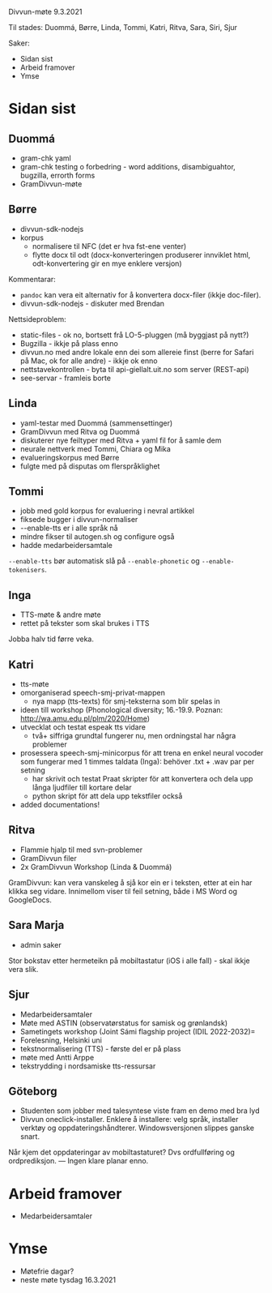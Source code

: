 Divvun-møte 9.3.2021

Til stades: Duommá, Børre, Linda, Tommi, Katri, Ritva, Sara, Siri, Sjur

Saker:
* Sidan sist
* Arbeid framover
* Ymse

#  Sidan sist

##  Duommá
* gram-chk yaml
* gram-chk testing o forbedring - word additions, disambiguahtor, bugzilla,
  errorth forms
* GramDivvun-møte

##  Børre
* divvun-sdk-nodejs
* korpus
    - normalisere til NFC (det er hva fst-ene venter)
    - flytte docx til odt (docx-konverteringen produserer innviklet html, odt-konvertering gir en mye enklere versjon)

Kommentarar:
* `pandoc` kan vera eit alternativ for å konvertera docx-filer (ikkje
  doc-filer).
* divvun-sdk-nodejs - diskuter med Brendan

Nettsideproblem:
* static-files - ok no, bortsett frå LO-5-pluggen (må byggjast på nytt?)
* Bugzilla - ikkje på plass enno
* divvun.no med andre lokale enn dei som allereie finst (berre for Safari på
  Mac, ok for alle andre) - ikkje ok enno
* nettstavekontrollen - byta til api-giellalt.uit.no som server (REST-api)
* see-servar - framleis borte

##  Linda
* yaml-testar med Duommá (sammensettinger)
* GramDivvun med Ritva og Duommá
* diskuterer nye feiltyper med Ritva + yaml fil for å samle dem
* neurale nettverk med Tommi, Chiara og Mika
* evalueringskorpus med Børre
* fulgte med på disputas om flerspråklighet

##  Tommi
* jobb med gold korpus for evaluering i nevral artikkel
* fiksede bugger i divvun-normaliser
* --enable-tts er i alle språk nå
* mindre fikser til autogen.sh og configure også
* hadde medarbeidersamtale

`--enable-tts` bør automatisk slå på `--enable-phonetic` og
`--enable-tokenisers`.

##  Inga
* TTS-møte & andre møte
* rettet på tekster som skal brukes i TTS

Jobba halv tid førre veka.

##  Katri
* tts-møte
* omorganiserad speech-smj-privat-mappen
    - nya mapp (tts-texts) för smj-teksterna som blir spelas in
* ideen till workshop (Phonological diversity; 16.-19.9. Poznan:
  http://wa.amu.edu.pl/plm/2020/Home)
* utvecklat och testat espeak tts vidare 
    - två+ siffriga grundtal fungerer nu, men ordningstal har några problemer
* prosessera speech-smj-minicorpus för att trena en enkel neural vocoder som
  fungerar med 1 timmes taldata (Inga): behöver .txt + .wav par per setning
    - har skrivit och testat Praat skripter för att konvertera och dela upp
   långa ljudfiler till kortare delar
    - python skript för att dela upp tekstfiler också
* added documentations!

##  Ritva 
* Flammie hjalp til med svn-problemer  
* GramDivvun filer 
* 2x GramDivvun Workshop (Linda & Duommá)

GramDivvun: kan vera vanskeleg å sjå kor ein er i teksten, etter at ein har
klikka seg vidare. Innimellom viser til feil setning, både i MS Word og
GoogleDocs.

##  Sara Marja 
* admin saker

Stor bokstav etter hermeteikn på mobiltastatur (iOS i alle fall) - skal ikkje
vera slik.

##  Sjur
* Medarbeidersamtaler
* Møte med ASTIN (observatørstatus for samisk og grønlandsk)
* Sametingets workshop (Joint Sámi flagship project (IDIL 2022-2032)=
* Forelesning, Helsinki uni
* tekstnormalisering (TTS) - første del er på plass
* møte med Antti Arppe
* tekstrydding i nordsamiske tts-ressursar

##  Göteborg
* Studenten som jobber med talesyntese viste fram en demo med bra lyd
* Divvun oneclick-installer. Enklere å installere: velg språk, installer verktøy
  og oppdateringshåndterer. Windowsversjonen slippes ganske snart.

Når kjem det oppdateringar av mobiltastaturet? Dvs ordfullføring og
ordprediksjon. — Ingen klare planar enno.

#  Arbeid framover
* Medarbeidersamtaler

#  Ymse
* Møtefrie dagar?
* neste møte tysdag 16.3.2021
